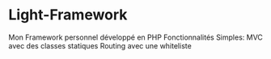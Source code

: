 # Light-Framework
Mon Framework personnel développé en PHP
Fonctionnalités Simples:
MVC avec des classes statiques
Routing avec une whiteliste